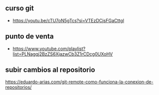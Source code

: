 ## curso git
- https://youtu.be/cTU7oN5gTcs?si=VTEzDCjsFGaCttgl

## punto de venta
- https://www.youtube.com/playlist?list=PLNagqj2BzZS6XjazwCb3Z1rCDcg0UXoHV

## subir cambios al repositorio
https://eduardo-arias.com/git-remote-como-funciona-la-conexion-de-repositorios/